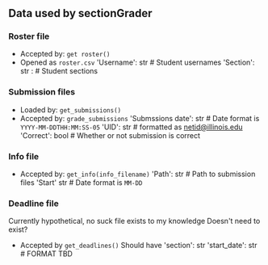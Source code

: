#
## Data used by sectionGrader

### Roster file
- Accepted by: `get roster()`
- Opened as `roster.csv`
'Username': str # Student usernames 
'Section': str : # Student sections

### Submission files
- Loaded by: `get_submissions()`
- Accepted by: `grade_submissions`
'Submssions date': str # Date format is `YYYY-MM-DDTHH:MM:SS-05`
'UID': str # formatted as netid@illinois.edu
'Correct': bool # Whether or not submission is correct

### Info file
- Accepted by: `get_info(info_filename)`
'Path': str # Path to submission files
'Start' str # Date format is `MM-DD`

### Deadline file
Currently hypothetical, no suck file exists to my knowledge
Doesn't need to exist?
- Accepted by `get_deadlines()`
Should have
'section': str
'start_date': str # FORMAT TBD